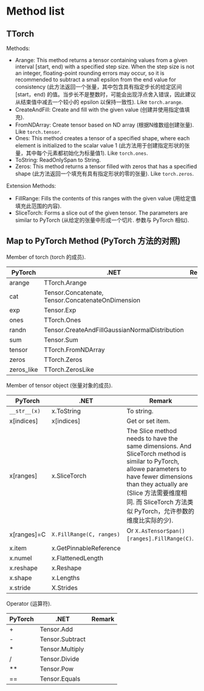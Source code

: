 # Method list

## TTorch

Methods:

- Arange: This method returns a tensor containing values from a given interval [start, end) with a specified step size. When the step size is not an integer, floating-point rounding errors may occur, so it is recommended to subtract a small epsilon from the end value for consistency (此方法返回一个张量，其中包含具有指定步长的给定区间 [start，end) 的值。当步长不是整数时，可能会出现浮点舍入错误，因此建议从结束值中减去一个较小的 epsilon 以保持一致性). Like `torch.arange`.
- CreateAndFill: Create and fill with the given value (创建并使用指定值填充).
- FromNDArray: Create tensor based on ND array (根据N维数组创建张量). Like `torch.tensor`.
- Ones: This method creates a tensor of a specified shape, where each element is initialized to the scalar value 1 (此方法用于创建指定形状的张量，其中每个元素都初始化为标量值1). Like `torch.ones`.
- ToString: ReadOnlySpan to String.
- Zeros: This method returns a tensor filled with zeros that has a specified shape (此方法返回一个填充有具有指定形状的零的张量). Like `torch.zeros`.

Extension Methods:

- FillRange: Fills the contents of this ranges with the given value (用给定值填充此范围的内容).
- SliceTorch: Forms a slice out of the given tensor. The parameters are similar to PyTorch (从给定的张量中形成一个切片. 参数与 PyTorch 相似).

## Map to PyTorch Method (PyTorch 方法的对照)

Member of torch (torch 的成员).

| PyTorch    | .NET                                     | Remark |
| ---------- | ---------------------------------------- | ------ |
| arange     | TTorch.Arange                            |        |
| cat        | Tensor.Concatenate, Tensor.ConcatenateOnDimension |        |
| exp        | Tensor.Exp                               |        |
| ones       | TTorch.Ones                              |        |
| randn      | Tensor.CreateAndFillGaussianNormalDistribution |        |
| sum        | Tensor.Sum                               |        |
| tensor     | TTorch.FromNDArray                       |        |
| zeros      | TTorch.Zeros                             |        |
| zeros_like | TTorch.ZerosLike                         |        |

Member of  tensor object (张量对象的成员).

| PyTorch      | .NET                     | Remark                                   |
| ------------ | ------------------------ | ---------------------------------------- |
| `__str__(x)` | x.ToString               | To string.                               |
| x[indices]   | x[indices]               | Get or set item.                         |
| x[ranges]    | x.SliceTorch             | The Slice method needs to have the same dimensions. And SliceTorch method is similar to PyTorch, allowe parameters to have fewer dimensions than they actually are (Slice 方法需要维度相同. 而 SliceTorch 方法类似 PyTorch，允许参数的维度比实际的少). |
| x[ranges]=C  | `X.FillRange(C, ranges)` | Or `X.AsTensorSpan()[ranges].FillRange(C)`. |
| x.item       | x.GetPinnableReference   |                                          |
| x.numel      | x.FlattenedLength        |                                          |
| x.reshape    | x.Reshape                |                                          |
| x.shape      | x.Lengths                |                                          |
| x.stride     | X.Strides                |                                          |

Operator (运算符).

| PyTorch | .NET            | Remark |
| ------- | --------------- | ------ |
| +       | Tensor.Add      |        |
| -       | Tensor.Subtract |        |
| *       | Tensor.Multiply |        |
| /       | Tensor.Divide   |        |
| **      | Tensor.Pow      |        |
| ==      | Tensor.Equals   |        |
